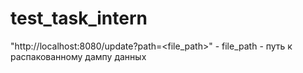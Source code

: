 # test_task_intern
"http://localhost:8080/update?path=<file_path>" - file_path - путь к распакованному дампу данных
